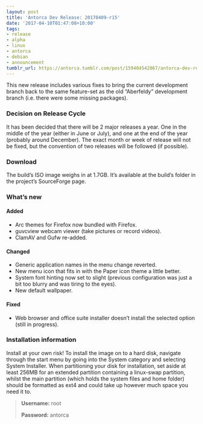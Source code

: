 ```yaml
---
layout: post
title: 'Antorca Dev Release: 20170409-r15'
date: '2017-04-10T01:47:08+10:00'
tags:
- release
- alpha
- linux
- antorca
- debian
- announcement
tumblr_url: https://antorca.tumblr.com/post/159404542867/antorca-dev-release-20170409-r15
---
```

This new release includes various fixes to bring the current development branch back to the same feature-set as the old “Aberfeldy” development branch (i.e. there were some missing packages).

### Decision on Release Cycle

It has been decided that there will be 2 major releases a year. One in the middle of the year (either in June or July), and one at the end of the year (probably around December). The exact month or week of release will not be fixed, but the convention of two releases will be followed (if possible).

### Download

The build’s ISO image weighs in at 1.7GB. It’s available at the build’s folder in the project’s SourceForge page.

### What’s new

#### Added

- Arc themes for Firefox now bundled with Firefox.
- guvcview webcam viewer (take pictures or record videos).
- ClamAV and Gufw re-added.

#### Changed

- Generic application names in the menu change reverted.
- New menu icon that fits in with the Paper icon theme a little better.
- System font hinting now set to slight (previous configuration was just a bit too blurry and was tiring to the eyes).
- New default wallpaper.

#### Fixed

- Web browser and office suite installer doesn’t install the selected option (still in progress).

### Installation information

Install at your own risk! To install the image on to a hard disk, navigate through the start menu by going into the System category and selecting System Installer. When partitioning your disk for installation, set aside at least 256MB for an extended partition containing a linux-swap partition, whilst the main partition (which holds the system files and home folder) should be formatted as ext4 and could take up however much space you need it to.

> **Username:**	root
>
> **Password:**	antorca